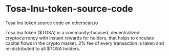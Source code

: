 # Tosa-Inu-token-source-code
Tosa Inu token source code on etherscan.io

Tosa Inu token ($TOSA) is a community-focused, decentralized cryptocurrency with instant rewards for holders, that helps to circulate capital flows in the crypto market.
2% fee of every transaction is taken and re-distributed to all $TOSA holders.
